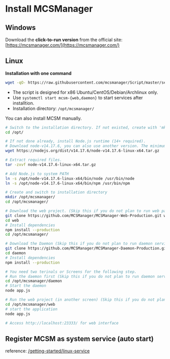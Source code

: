 # Install MCSManager

## Windows

Download the **click-to-run version** from the official site: [https://mcsmanager.com/](https://mcsmanager.com/)

## Linux

**Installation with one command**

```bash
wget -qO- https://raw.githubusercontent.com/mcsmanager/Script/master/setup_en.sh | bash
```

- The script is designed for x86 Ubuntu/CentOS/Debian/Archlinux only.
- Use `systemctl start mcsm-{web,daemon}` to start services after installtion.
- Installation directory: `/opt/mcsmanager/`

You can also install MCSM manually.

```bash
# Switch to the installation directory. If not existed, create with 'mkdir /opt/'
cd /opt/

# If not done already, install Node.js runtime (14+ required).
# Download node-v14.17.6, you can also use another version. The minimum requirement is v14.
wget https://nodejs.org/dist/v14.17.6/node-v14.17.6-linux-x64.tar.gz

# Extract required files.
tar -zxvf node-v14.17.6-linux-x64.tar.gz

# Add Node.js to system PATH
ln -s /opt/node-v14.17.6-linux-x64/bin/node /usr/bin/node
ln -s /opt/node-v14.17.6-linux-x64/bin/npm /usr/bin/npm

# Create and switch to installation directory
mkdir /opt/mcsmanager/
cd /opt/mcsmanager/

# Download the web project. (Skip this if you do not plan to run web panel on this machine)
git clone https://github.com/MCSManager/MCSManager-Web-Production.git web
cd web
# Install dependencies
npm install --production
cd /opt/mcsmanager/

# Download the Daemon (Skip this if you do not plan to run daemon service on this machine.)
git clone https://github.com/MCSManager/MCSManager-Daemon-Production.git daemon
cd daemon
# Install dependencies
npm install --production

# You need two terinals or Screens for the following step.
# Run the daemon first (Skip this if you do not plan to run daemon service on this machine.)
cd /opt/mcsmanager/daemon
# Start the daemon
node app.js

# Run the web project (in another screen) (Skip this if you do not plan to run web panel on this machine)
cd /opt/mcsmanager/web
# start the application
node app.js

# Access http://localhost:23333/ for web interface
```

## Register MCSM as system service (auto start)

reference: [/getting-started/linux-service](/getting-started/linux-service.md)
